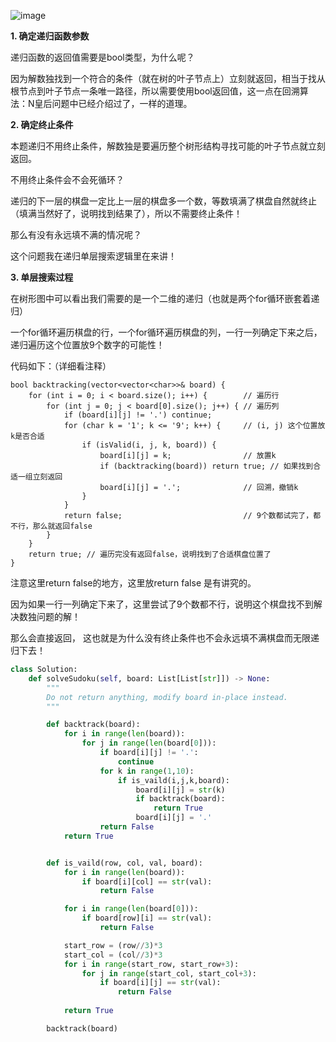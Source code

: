 ![image](https://user-images.githubusercontent.com/62086490/154050665-4183d10f-6556-46dd-8f07-23ec86cf25e6.png)

**1. 确定递归函数参数**

递归函数的返回值需要是bool类型，为什么呢？

因为解数独找到一个符合的条件（就在树的叶子节点上）立刻就返回，相当于找从根节点到叶子节点一条唯一路径，所以需要使用bool返回值，这一点在回溯算法：N皇后问题中已经介绍过了，一样的道理。

**2. 确定终止条件**

本题递归不用终止条件，解数独是要遍历整个树形结构寻找可能的叶子节点就立刻返回。

不用终止条件会不会死循环？

递归的下一层的棋盘一定比上一层的棋盘多一个数，等数填满了棋盘自然就终止（填满当然好了，说明找到结果了），所以不需要终止条件！

那么有没有永远填不满的情况呢？

这个问题我在递归单层搜索逻辑里在来讲！

**3. 单层搜索过程**

在树形图中可以看出我们需要的是一个二维的递归（也就是两个for循环嵌套着递归）

一个for循环遍历棋盘的行，一个for循环遍历棋盘的列，一行一列确定下来之后，递归遍历这个位置放9个数字的可能性！

代码如下：（详细看注释）
```
bool backtracking(vector<vector<char>>& board) {
    for (int i = 0; i < board.size(); i++) {        // 遍历行
        for (int j = 0; j < board[0].size(); j++) { // 遍历列
            if (board[i][j] != '.') continue;
            for (char k = '1'; k <= '9'; k++) {     // (i, j) 这个位置放k是否合适
                if (isValid(i, j, k, board)) {
                    board[i][j] = k;                // 放置k
                    if (backtracking(board)) return true; // 如果找到合适一组立刻返回
                    board[i][j] = '.';              // 回溯，撤销k
                }
            }
            return false;                           // 9个数都试完了，都不行，那么就返回false
        }
    }
    return true; // 遍历完没有返回false，说明找到了合适棋盘位置了
}
```
注意这里return false的地方，这里放return false 是有讲究的。

因为如果一行一列确定下来了，这里尝试了9个数都不行，说明这个棋盘找不到解决数独问题的解！

那么会直接返回， 这也就是为什么没有终止条件也不会永远填不满棋盘而无限递归下去！


```python
class Solution:
    def solveSudoku(self, board: List[List[str]]) -> None:
        """
        Do not return anything, modify board in-place instead.
        """

        def backtrack(board):
            for i in range(len(board)):
                for j in range(len(board[0])):
                    if board[i][j] != '.':
                        continue
                    for k in range(1,10):
                        if is_vaild(i,j,k,board):
                            board[i][j] = str(k)
                            if backtrack(board): 
                                return True
                            board[i][j] = '.'
                    return False
            return True


        def is_vaild(row, col, val, board):
            for i in range(len(board)):
                if board[i][col] == str(val):
                    return False

            for i in range(len(board[0])):
                if board[row][i] == str(val):
                    return False

            start_row = (row//3)*3
            start_col = (col//3)*3
            for i in range(start_row, start_row+3):
                for j in range(start_col, start_col+3):
                    if board[i][j] == str(val):
                        return False
            
            return True

        backtrack(board)
```
